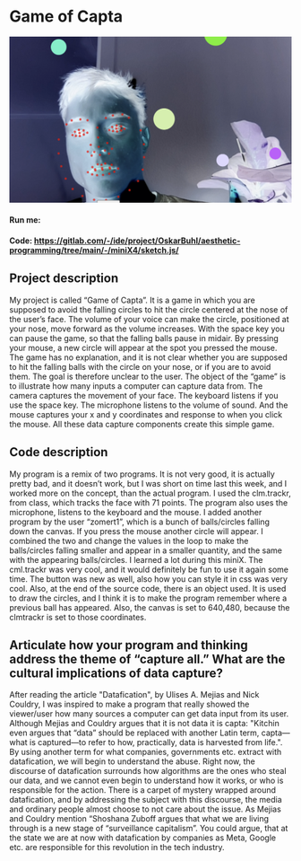 # Game of Capta
![](gameofcapta.png)

#### Run me: 
#### Code: https://gitlab.com/-/ide/project/OskarBuhl/aesthetic-programming/tree/main/-/miniX4/sketch.js/

## Project description
My project is called “Game of Capta”. It is a game in which you are supposed to avoid the falling circles to hit the circle centered at the nose of the user’s face. The volume of your voice can make the circle, positioned at your nose, move forward as the volume increases. With the space key you can pause the game, so that the falling balls pause in midair. By pressing your mouse, a new circle will appear at the spot you pressed the mouse. The game has no explanation, and it is not clear whether you are supposed to hit the falling balls with the circle on your nose, or if you are to avoid them. The goal is therefore unclear to the user. The object of the “game” is to illustrate how many inputs a computer can capture data from. The camera captures the movement of your face. The keyboard listens if you use the space key. The microphone listens to the volume of sound. And the mouse captures your x and y coordinates and response to when you click the mouse. All these data capture components create this simple game.


## Code description
My program is a remix of two programs. It is not very good, it is actually pretty bad, and it doesn’t work, but I was short on time last this week, and I worked more on the concept, than the actual program. I used the clm.trackr, from class, which tracks the face with 71 points. The program also uses the microphone, listens to the keyboard and the mouse. I added another program by the user “zomert1”, which is a bunch of balls/circles falling down the canvas. If you press the mouse another circle will appear. I combined the two and change the values in the loop to make the balls/circles falling smaller and appear in a smaller quantity, and the same with the appearing balls/circles. I learned a lot during this miniX. The cml.trackr was very cool, and it would definitely be fun to use it again some time. The button was new as well, also how you can style it in css was very cool. Also, at the end of the source code, there is an object used. It is used to draw the circles, and I think it is to make the program remember where a previous ball has appeared. Also, the canvas is set to 640,480, because the clmtrackr is set to those coordinates.


## Articulate how your program and thinking address the theme of “capture all.” What are the cultural implications of data capture?

After reading the article "Datafication", by Ulises A. Mejias and Nick Couldry, I was inspired to make a program that really showed the viewer/user how many sources a computer can get data input from its user. Although Mejias and Couldry argues that it is not data it is capta: "Kitchin even argues that “data” should be replaced with another Latin term, capta—what is captured—to refer to how, practically, data is harvested from life.". By using another term for what companies, governments etc. extract with datafication, we will begin to understand the abuse. Right now, the discourse of datafication surrounds how algorithms are the ones who steal our data, and we cannot even begin to understand how it works, or who is responsible for the action. There is a carpet of mystery wrapped around datafication, and by addressing the subject with this discourse, the media and ordinary people almost choose to not care about the issue. As Mejias and Couldry mention “Shoshana Zuboff argues that what we are living through is a new stage of “surveillance capitalism”. You could argue, that at the state we are at now with datafication by companies as Meta, Google etc. are responsible for this revolution in the tech industry.
